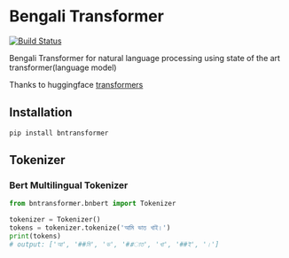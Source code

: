 # Bengali Transformer
[![Build Status](https://travis-ci.org/sagorbrur/bntransformer.svg?branch=master)](https://travis-ci.org/sagorbrur/bntransformer)

Bengali Transformer for natural language processing using state of the art transformer(language model)

Thanks to huggingface [transformers](https://github.com/huggingface/transformers)

## Installation
```
pip install bntransformer
```

## Tokenizer
### Bert Multilingual Tokenizer

```py
from bntransformer.bnbert import Tokenizer

tokenizer = Tokenizer()
tokens = tokenizer.tokenize('আমি ভাত খাই।')
print(tokens)
# output: ['আ', '##মি', 'ভ', '##াত', 'খা', '##ই', '।']
```
